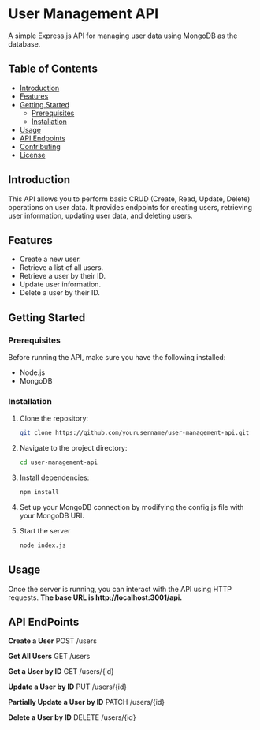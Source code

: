 # User Management API

A simple Express.js API for managing user data using MongoDB as the database.

## Table of Contents

- [Introduction](#introduction)
- [Features](#features)
- [Getting Started](#getting-started)
  - [Prerequisites](#prerequisites)
  - [Installation](#installation)
- [Usage](#usage)
- [API Endpoints](#api-endpoints)
- [Contributing](#contributing)
- [License](#license)

## Introduction

This API allows you to perform basic CRUD (Create, Read, Update, Delete) operations on user data. It provides endpoints for creating users, retrieving user information, updating user data, and deleting users.

## Features

- Create a new user.
- Retrieve a list of all users.
- Retrieve a user by their ID.
- Update user information.
- Delete a user by their ID.

## Getting Started

### Prerequisites

Before running the API, make sure you have the following installed:

- Node.js
- MongoDB

### Installation

1. Clone the repository:

   ```bash
   git clone https://github.com/yourusername/user-management-api.git

2. Navigate to the project directory:

   ```bash
   cd user-management-api
   
3. Install dependencies:

   ```bash
   npm install
   
4. Set up your MongoDB connection by modifying the config.js file with your MongoDB URI.
   
5. Start the server
    ```bash
   node index.js

## Usage
Once the server is running, you can interact with the API using HTTP requests. **The base URL is http://localhost:3001/api.**

## API EndPoints

**Create a User**
  POST /users

**Get All Users**
  GET /users

**Get a User by ID**
  GET /users/{id}

**Update a User by ID**
  PUT /users/{id}

**Partially Update a User by ID**
  PATCH /users/{id}

**Delete a User by ID**
  DELETE /users/{id}
